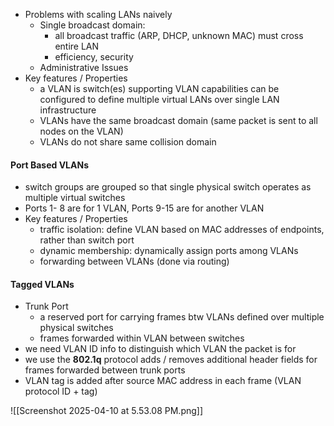 - Problems with scaling LANs naively
	- Single broadcast domain: 
		- all broadcast traffic (ARP, DHCP, unknown MAC) must cross entire LAN
		- efficiency, security 
	- Administrative Issues
- Key features / Properties
	- a VLAN is switch(es) supporting VLAN capabilities can be configured to define multiple virtual LANs over single LAN infrastructure 
	- VLANs have the same broadcast domain (same packet is sent to all nodes on the VLAN)
	- VLANs do not share same collision domain
#### Port Based VLANs
- switch groups are grouped so that single physical switch operates as multiple virtual switches
- Ports 1- 8 are for 1 VLAN, Ports 9-15 are for another VLAN
- Key features / Properties
	- traffic isolation: define VLAN based on MAC addresses of endpoints, rather than switch port
	- dynamic membership: dynamically assign ports among VLANs
	- forwarding between VLANs (done via routing)

#### Tagged VLANs
- Trunk Port
	- a reserved port for carrying frames btw VLANs defined over multiple physical switches
	- frames forwarded within VLAN between switches
- we need VLAN ID info to distinguish which VLAN the packet is for
-  we use the **802.1q** protocol adds / removes additional header fields for frames forwarded between trunk ports
- VLAN tag is added after source MAC address in each frame (VLAN protocol ID + tag)


![[Screenshot 2025-04-10 at 5.53.08 PM.png]]



